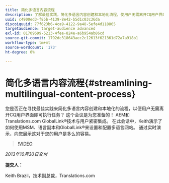 ```yaml
---
title: 简化多语言内容流程
description: 了解最佳实践，简化多语言内容创建和本地化流程，使用户无需离开CQ用户界面即可执行任务。 AEM和Translations.com GlobalLink®技术与用户紧密集成。 Watch Keith演示了如何使用MSM、语言副本和GlobalLink®来设置和配置多语言网站。 通过实时演示，向您展示这对于您的用户是多么的容易。
uuid: c4900ed3-f85b-4139-8e42-b5d1c03c36da
discoiquuid: 77f623b6-4ca9-4122-9a48-5efe4d118865
targetaudience: target-audience advanced
exl-id: 01709699-5213-4fee-824e-a6b954ab86cd
source-git-commit: 1792dc318643aec2c12613f621361d72a7a918b1
workflow-type: tm+mt
source-wordcount: '173'
ht-degree: 0%

---
```


# 简化多语言内容流程{#streamlining-multilingual-content-process}

您是否正在寻找最佳实践来简化多语言内容创建和本地化的流程，以便用户无需离开CQ用户界面即可执行任务？ 这个会议是为您准备的！ AEM和Translations.com GlobalLink®技术与用户紧密集成。 在此会话中，Keith演示了如何使用MSM、语言副本和GlobalLink®来设置和配置多语言网站。 通过实时演示，向您展示这对于您的用户是多么的容易。

>[!VIDEO](https://video.tv.adobe.com/v/19569/?quality=9)

*2013年10月30日交付*

**提交人：**

Keith Brazil，技术副总裁，Translations.com

<!--
[Get back to the Overview](https://helpx.adobe.com/experience-manager/kt/eseminars/gems/aem-index.html)
-->

